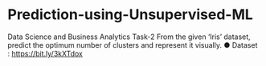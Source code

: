 # Prediction-using-Unsupervised-ML
Data Science and Business Analytics Task-2
From the given ‘Iris’ dataset, predict the optimum number of clusters
and represent it visually.
● Dataset : https://bit.ly/3kXTdox
